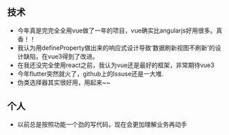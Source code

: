 ## 技术

- 今年真是完完全全用vue做了一年的项目，vue确实比angularjs好用很多。真香！！
- 我认为用defineProperty做出来的响应式设计导致‘数据刷新视图不刷新’的设计缺陷，在vue3得到了改进。
- 在我还没完全使用react之前，我认为vue还是最好的框架，非常期待vue3
- 今年flutter突然就火了，github上的Issuse还是一大堆.
- 伪类选择器其实很好用，用起来~~

## 个人

- 以前总是按照功能一个劲的写代码，现在会更加理解业务再动手



